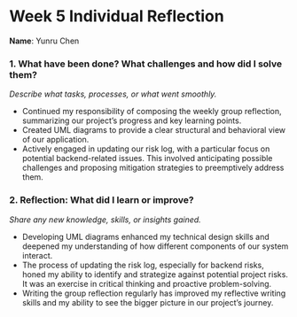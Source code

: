 # Week 5 Individual Reflection 
**Name**:  Yunru Chen



### 1. What have been done? What challenges and how did I solve them?
*Describe what tasks, processes, or what went smoothly.*

- Continued my responsibility of composing the weekly group reflection, summarizing our project’s progress and key learning points.
- Created UML diagrams to provide a clear structural and behavioral view of our application.
- Actively engaged in updating our risk log, with a particular focus on potential backend-related issues. This involved anticipating possible challenges and proposing mitigation strategies to preemptively address them.

### 2. Reflection: What did I learn or improve?
*Share any new knowledge, skills, or insights gained.*

- Developing UML diagrams enhanced my technical design skills and deepened my understanding of how different components of our system interact.
- The process of updating the risk log, especially for backend risks, honed my ability to identify and strategize against potential project risks. It was an exercise in critical thinking and proactive problem-solving.
- Writing the group reflection regularly has improved my reflective writing skills and my ability to see the bigger picture in our project’s journey.
